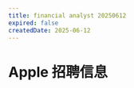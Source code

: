 ```yaml
---
title: financial analyst 20250612
expired: false
createdDate: 2025-06-12
---
```


# Apple 招聘信息

<JobPostingTable job-posting-json-path="apple/data/financial-analyst-20250612.json" />
